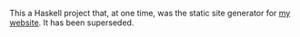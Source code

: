 This a Haskell project that, at one time, was the static site generator for [my website](https://www.threedots.ca). It has been superseded.
